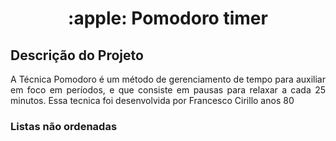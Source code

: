 <h1 align="center"> :apple: Pomodoro timer </h1>

## Descrição do Projeto
<p align="justify">A Técnica Pomodoro é um método de gerenciamento de tempo para auxiliar em foco em períodos, e que consiste em pausas para relaxar a cada 25 minutos. Essa tecnica foi desenvolvida por Francesco Cirillo anos 80</p>

### Listas não ordenadas
